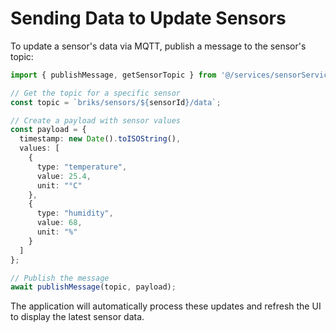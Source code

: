 
# Sending Data to Update Sensors

To update a sensor's data via MQTT, publish a message to the sensor's topic:

```typescript
import { publishMessage, getSensorTopic } from '@/services/sensorService';

// Get the topic for a specific sensor
const topic = `briks/sensors/${sensorId}/data`;

// Create a payload with sensor values
const payload = {
  timestamp: new Date().toISOString(),
  values: [
    {
      type: "temperature",
      value: 25.4,
      unit: "°C"
    },
    {
      type: "humidity",
      value: 68,
      unit: "%"
    }
  ]
};

// Publish the message
await publishMessage(topic, payload);
```

The application will automatically process these updates and refresh the UI to display the latest sensor data.
